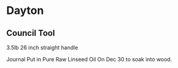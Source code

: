 # Dayton
## Council Tool
3.5lb
26 inch straight handle

Journal
Put in Pure Raw Linseed Oil On Dec 30 to soak into wood.